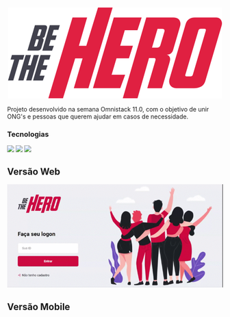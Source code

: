 <p align="center"><img src="/frontend/src/assets/logo.svg" /></p>
Projeto desenvolvido na semana Omnistack 11.0, com o objetivo de unir ONG's e pessoas que querem ajudar em casos de necessidade.

### Tecnologias
<img src="https://img.shields.io/badge/NodeJS-12.16.1-green" /> <img src="https://img.shields.io/badge/React-16.13.0-blue" /> <img src="https://img.shields.io/badge/Expo-SDK 36.0-lightgrey" />

## Versão Web
<p align="center"><img src="BeTheHero-Web.gif" /></>
  
## Versão Mobile
